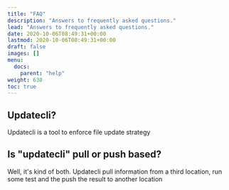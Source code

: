 ```yaml
---
title: "FAQ"
description: "Answers to frequently asked questions."
lead: "Answers to frequently asked questions."
date: 2020-10-06T08:49:31+00:00
lastmod: 2020-10-06T08:49:31+00:00
draft: false
images: []
menu:
  docs:
    parent: "help"
weight: 630
toc: true
---
```

## Updatecli?

Updatecli is a tool to enforce file update strategy

## Is "updatecli" pull or push based?

Well, it's kind of both. Updatecli pull information from a third location, run some test and the push the result to another location
